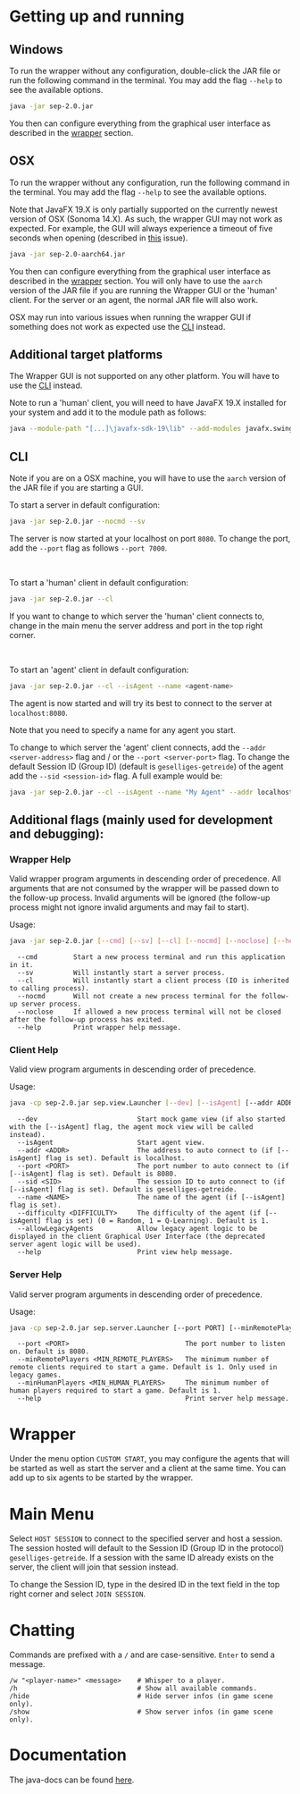 # Getting up and running

## Windows

To run the wrapper without any configuration, double-click the JAR file or run the following command in the terminal.
You may add the flag `--help` to see the available options.

```bash
java -jar sep-2.0.jar
```

You then can configure everything from the graphical user interface as described in the [wrapper](#wrapper) section.

## OSX

To run the wrapper without any configuration, run the following command in the terminal.
You may add the flag `--help` to see the available options.

Note that JavaFX 19.X is only partially supported on the currently newest version of OSX (Sonoma 14.X).
As such, the wrapper GUI may not work as expected.
For example, the GUI will always experience a timeout of five seconds when opening
(described in [this](https://bugs.openjdk.org/browse/JDK-8315657) issue).

```bash
java -jar sep-2.0-aarch64.jar
```

You then can configure everything from the graphical user interface as described in the [wrapper](#wrapper) section.
You will only have to use the `aarch` version of the JAR file if you are running the Wrapper GUI or the 'human' client.
For the server or an agent, the normal JAR file will also work.

OSX may run into various issues when running the wrapper GUI
if something does not work as expected use the [CLI](#cli) instead.

## Additional target platforms

The Wrapper GUI is not supported on any other platform. You will have to use the [CLI](#cli) instead.

Note to run a 'human' client,
you will need to have JavaFX 19.X installed for your system and add it to the module path as follows:

```bash
java --module-path "[...]\javafx-sdk-19\lib" --add-modules javafx.swing,javafx.controls,javafx.fxml -jar sep-2.0.jar --cl [additional flags]
```

## CLI

Note if you are on a OSX machine, you will have to use the `aarch` version of the JAR file if you are starting a GUI.

To start a server in default configuration:

```bash
java -jar sep-2.0.jar --nocmd --sv
```

The server is now started at your localhost on port `8080`.
To change the port, add the `--port` flag as follows `--port 7000`.

<br />

To start a 'human' client in default configuration:

```bash
java -jar sep-2.0.jar --cl
```

If you want to change to which server the 'human' client connects to,
change in the main menu the server address and port in the top right corner.

<br />

To start an 'agent' client in default configuration:

```bash
java -jar sep-2.0.jar --cl --isAgent --name <agent-name>
```

The agent is now started and will try its best to connect to the server at `localhost:8080`.

Note that you need to specify a name for any agent you start.

To change to which server the 'agent' client connects,
add the `--addr <server-address>` flag and / or the `--port <server-port>` flag.
To change the default Session ID (Group ID) (default is `geselliges-getreide`)
of the agent add the `--sid <session-id>` flag.
A full example would be:

```bash
java -jar sep-2.0.jar --cl --isAgent --name "My Agent" --addr localhost --port 7000 --sid my-special-id
```

## Additional flags (mainly used for development and debugging):

### Wrapper Help

Valid wrapper program arguments in descending order of precedence.
All arguments that are not consumed by the wrapper will be passed down to the follow-up process.
Invalid arguments will be ignored (the follow-up process might not ignore invalid arguments and may fail to start).

Usage:

```bash
java -jar sep-2.0.jar [--cmd] [--sv] [--cl] [--nocmd] [--noclose] [--help]
```

```
  --cmd         Start a new process terminal and run this application in it.
  --sv          Will instantly start a server process.
  --cl          Will instantly start a client process (IO is inherited to calling process).
  --nocmd       Will not create a new process terminal for the follow-up server process.
  --noclose     If allowed a new process terminal will not be closed after the follow-up process has exited.
  --help        Print wrapper help message.
```

### Client Help

Valid view program arguments in descending order of precedence.

Usage:

```bash
java -cp sep-2.0.jar sep.view.Launcher [--dev] [--isAgent] [--addr ADDR] [--port PORT] [--sid SID] [--name NAME] [--difficulty DIFFICULTY] [--allowLegacyAgents] [--help]
```

```
  --dev                         Start mock game view (if also started with the [--isAgent] flag, the agent mock view will be called instead).
  --isAgent                     Start agent view.
  --addr <ADDR>                 The address to auto connect to (if [--isAgent] flag is set). Default is localhost.
  --port <PORT>                 The port number to auto connect to (if [--isAgent] flag is set). Default is 8080.
  --sid <SID>                   The session ID to auto connect to (if [--isAgent] flag is set). Default is geselliges-getreide.
  --name <NAME>                 The name of the agent (if [--isAgent] flag is set).
  --difficulty <DIFFICULTY>     The difficulty of the agent (if [--isAgent] flag is set) (0 = Random, 1 = Q-Learning). Default is 1.
  --allowLegacyAgents           Allow legacy agent logic to be displayed in the client Graphical User Interface (the deprecated server agent logic will be used).
  --help                        Print view help message.
```

### Server Help

Valid server program arguments in descending order of precedence.

Usage:

```bash
java -cp sep-2.0.jar sep.server.Launcher [--port PORT] [--minRemotePlayers MIN_REMOTE_PLAYERS] [--minHumanPlayers MIN_HUMAN_PLAYERS] [--help]
```

```
  --port <PORT>                             The port number to listen on. Default is 8080.
  --minRemotePlayers <MIN_REMOTE_PLAYERS>   The minimum number of remote clients required to start a game. Default is 1. Only used in legacy games.
  --minHumanPlayers <MIN_HUMAN_PLAYERS>     The minimum number of human players required to start a game. Default is 1.
  --help                                    Print server help message.
```

# Wrapper

Under the menu option `CUSTOM START`,
you may configure the agents that will be started as well as start the server and a client at the same time.
You can add up to six agents to be started by the wrapper.

# Main Menu

Select `HOST SESSION` to connect to the specified server and host a session.
The session hosted will default to the Session ID (Group ID in the protocol) `geselliges-getreide`.
If a session with the same ID already exists on the server, the client will join that session instead.

To change the Session ID, type in the desired ID in the text field in the top right corner and select `JOIN SESSION`.

# Chatting

Commands are prefixed with a `/` and are case-sensitive. `Enter` to send a message.

```
/w "<player-name>" <message>    # Whisper to a player.
/h                              # Show all available commands.
/hide                           # Hide server infos (in game scene only).
/show                           # Show server infos (in game scene only).
```

# Documentation

The java-docs can be found [here](docs/index.html).
